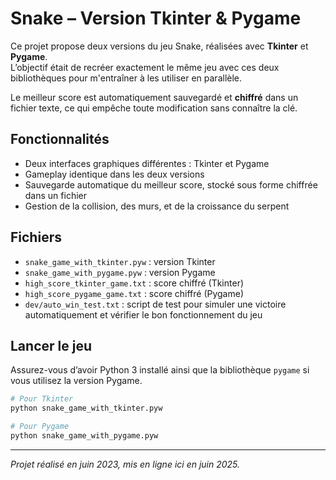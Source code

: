 # Snake – Version Tkinter & Pygame

Ce projet propose deux versions du jeu Snake, réalisées avec **Tkinter** et **Pygame**.  
L’objectif était de recréer exactement le même jeu avec ces deux bibliothèques pour m'entraîner à les utiliser en parallèle.

Le meilleur score est automatiquement sauvegardé et **chiffré** dans un fichier texte, ce qui empêche toute modification sans connaître la clé.

## Fonctionnalités
- Deux interfaces graphiques différentes : Tkinter et Pygame
- Gameplay identique dans les deux versions
- Sauvegarde automatique du meilleur score, stocké sous forme chiffrée dans un fichier
- Gestion de la collision, des murs, et de la croissance du serpent

## Fichiers
- `snake_game_with_tkinter.pyw` : version Tkinter
- `snake_game_with_pygame.pyw` : version Pygame
- `high_score_tkinter_game.txt` : score chiffré (Tkinter)
- `high_score_pygame_game.txt` : score chiffré (Pygame)
- `dev/auto_win_test.txt` : script de test pour simuler une victoire automatiquement et vérifier le bon fonctionnement du jeu

## Lancer le jeu

Assurez-vous d’avoir Python 3 installé ainsi que la bibliothèque `pygame` si vous utilisez la version Pygame.

```bash
# Pour Tkinter
python snake_game_with_tkinter.pyw

# Pour Pygame
python snake_game_with_pygame.pyw
```

---

*Projet réalisé en juin 2023, mis en ligne ici en juin 2025.*
